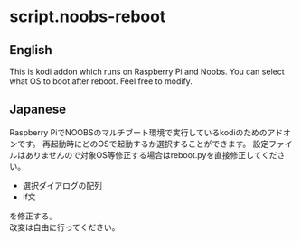 # script.noobs-reboot
## English
This is kodi addon which runs on Raspberry Pi and Noobs.
You can select what OS to boot after reboot.
Feel free to modify.

## Japanese
Raspberry PiでNOOBSのマルチブート環境で実行しているkodiのためのアドオンです。
再起動時にどのOSで起動するか選択することができます。
設定ファイルはありませんので対象OS等修正する場合はreboot.pyを直接修正してください。
 - 選択ダイアログの配列
 - if文
 
を修正する。<br>
改変は自由に行ってください。
